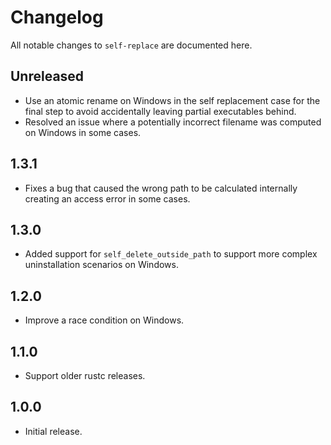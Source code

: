 # Changelog

All notable changes to `self-replace` are documented here.

## Unreleased

- Use an atomic rename on Windows in the self replacement case for the
  final step to avoid accidentally leaving partial executables behind.
- Resolved an issue where a potentially incorrect filename was computed
  on Windows in some cases.

## 1.3.1

- Fixes a bug that caused the wrong path to be calculated internally
  creating an access error in some cases.

## 1.3.0

- Added support for `self_delete_outside_path` to support more complex
  uninstallation scenarios on Windows.

## 1.2.0

- Improve a race condition on Windows.

## 1.1.0

- Support older rustc releases.

## 1.0.0

- Initial release.
